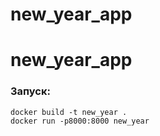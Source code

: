 # new_year_app

# new_year_app

### Запуск: 

```
docker build -t new_year .
docker run -p8000:8000 new_year
```
